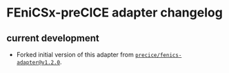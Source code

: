 # FEniCSx-preCICE adapter changelog

## current development

* Forked initial version of this adapter from [`precice/fenics-adapter@v1.2.0`](https://github.com/precice/fenics-adapter/releases/tag/v1.2.0).
